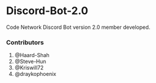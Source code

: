 # Discord-Bot-2.0

Code Network Discord Bot version 2.0 member developed.



### Contributors
1. @Haard-Shah
2. @Steve-Hun
3. @Kriswill72
4. @draykophoenix